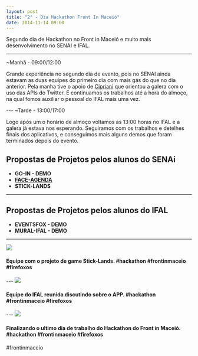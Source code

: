 ```yaml
---
layout: post
title: "2° - Dia Hackathon Front In Maceió"	
date: 2014-11-14 09:00
---
```


<p class="txt-post">
Segundo dia de Hackathon no Front in Maceió e muito mais desenvolvimento no SENAI e IFAL.
</p>

---		
~Manhã - 09:00/12:00
<p class="txt-post">
Grande experiência no segundo dia de evento, pois no SENAI ainda estavam as duas equipes do primeiro dia com mais gás do que no dia anterior. Pela manha tive o apoio de <a href="http://twitter.com/lfcipriani">Cipriani</a> que orientou a galera com o uso das APIs do Twitter. E continuamos os trabalhos até a hora do almoço, na qual fomos auxiliar o pessoal do IFAL mais uma vez.
</p>
---
~Tarde - 13:00/17:00
<p class="txt-post">
Logo após um o horário de almoço voltamos as 13:00 horas no IFAL e a galera já estava nos esperando. Seguiramos com os trabalhos e detelhes finais dos aplicativos, e conseguimos mais alguns demos que foram terminados depois do evento.
</p>

## Propostas de Projetos pelos alunos do SENAi
* **GO-IN - DEMO**
* **[FACE-AGENDA](https://marketplace.firefox.com/app/face-agenda)**
* **STICK-LANDS**
---
## Propostas de Projetos pelos alunos do IFAL
* **EVENTSFOX  - DEMO**
* **MURAL-IFAL  - DEMO**
---
   
<img src="http://rafaeltavares.co/public/img/2_dia_hackathon_front_in_maceio.jpg"/>
<h4>
    Equipe com o projeto de game Stick-Lands. #hackathon #frontinmaceio #firefoxos
</h4>
---
<img src="http://rafaeltavares.co/public/img/2_dia_hackathon_front_in_maceio_2.jpg"/>
<h4>
    Equipe do IFAL reunida discutindo sobre o APP. #hackathon #frontinmaceio #firefoxos
</h4>
---
<img src="http://rafaeltavares.co/public/img/2_dia_hackathon_front_in_maceio_3.png"/>
<h4>
    Finalizando o ultimo dia de trabalho do Hackathon do Front in Maceió. #hackathon #frontinmaceio #firefoxos
</h4>
#frontinmaceio
